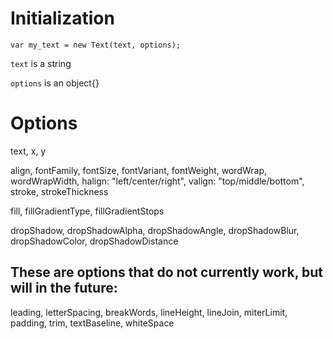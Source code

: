 # Initialization

`var my_text = new Text(text, options);`

`text` is a string

`options` is an object{}

# Options

text, x, y


align, fontFamily, fontSize, fontVariant, fontWeight, wordWrap, wordWrapWidth, halign: "left/center/right", valign: "top/middle/bottom", stroke, strokeThickness
  

fill, fillGradientType, fillGradientStops


dropShadow, dropShadowAlpha, dropShadowAngle, dropShadowBlur, dropShadowColor, dropShadowDistance


## These are options that do not currently work, but will in the future:


leading, letterSpacing, breakWords, lineHeight, lineJoin, miterLimit, padding, trim, textBaseline, whiteSpace